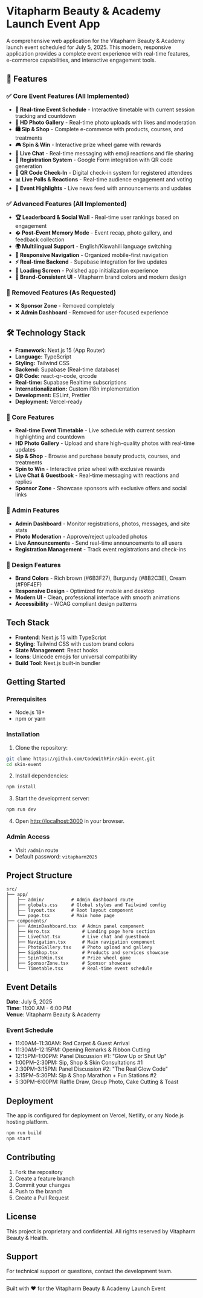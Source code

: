 # Vitapharm Beauty & Academy Launch Event App

A comprehensive web application for the Vitapharm Beauty & Academy launch event scheduled for July 5, 2025. This modern, responsive application provides a complete event experience with real-time features, e-commerce capabilities, and interactive engagement tools.

## 🌟 Features

### ✅ Core Event Features (All Implemented)
- **📅 Real-time Event Schedule** - Interactive timetable with current session tracking and countdown
- **📸 HD Photo Gallery** - Real-time photo uploads with likes and moderation
- **🛍️ Sip & Shop** - Complete e-commerce with products, courses, and treatments
- **🎮 Spin & Win** - Interactive prize wheel game with rewards
- **💬 Live Chat** - Real-time messaging with emoji reactions and file sharing
- **📝 Registration System** - Google Form integration with QR code generation
- **📱 QR Code Check-In** - Digital check-in system for registered attendees
- **📊 Live Polls & Reactions** - Real-time audience engagement and voting
- **📰 Event Highlights** - Live news feed with announcements and updates

### ✅ Advanced Features (All Implemented)  
- **🏆 Leaderboard & Social Wall** - Real-time user rankings based on engagement
- **� Post-Event Memory Mode** - Event recap, photo gallery, and feedback collection
- **🌍 Multilingual Support** - English/Kiswahili language switching
- **📱 Responsive Navigation** - Organized mobile-first navigation
- **⚡ Real-time Backend** - Supabase integration for live updates
- **🔄 Loading Screen** - Polished app initialization experience
- **🎨 Brand-Consistent UI** - Vitapharm brand colors and modern design

### 🚫 Removed Features (As Requested)
- ❌ **Sponsor Zone** - Removed completely
- ❌ **Admin Dashboard** - Removed for user-focused experience

## 🛠️ Technology Stack

- **Framework:** Next.js 15 (App Router)
- **Language:** TypeScript
- **Styling:** Tailwind CSS
- **Backend:** Supabase (Real-time database)
- **QR Code:** react-qr-code, qrcode
- **Real-time:** Supabase Realtime subscriptions
- **Internationalization:** Custom i18n implementation
- **Development:** ESLint, Prettier
- **Deployment:** Vercel-ready

### 🎯 Core Features
- **Real-time Event Timetable** - Live schedule with current session highlighting and countdown
- **HD Photo Gallery** - Upload and share high-quality photos with real-time updates
- **Sip & Shop** - Browse and purchase beauty products, courses, and treatments
- **Spin to Win** - Interactive prize wheel with exclusive rewards
- **Live Chat & Guestbook** - Real-time messaging with reactions and replies
- **Sponsor Zone** - Showcase sponsors with exclusive offers and social links

### 🔧 Admin Features
- **Admin Dashboard** - Monitor registrations, photos, messages, and site stats
- **Photo Moderation** - Approve/reject uploaded photos
- **Live Announcements** - Send real-time announcements to all users
- **Registration Management** - Track event registrations and check-ins

### 🎨 Design Features
- **Brand Colors** - Rich brown (#6B3F27), Burgundy (#8B2C3E), Cream (#F9F4EF)
- **Responsive Design** - Optimized for mobile and desktop
- **Modern UI** - Clean, professional interface with smooth animations
- **Accessibility** - WCAG compliant design patterns

## Tech Stack

- **Frontend**: Next.js 15 with TypeScript
- **Styling**: Tailwind CSS with custom brand colors
- **State Management**: React hooks
- **Icons**: Unicode emojis for universal compatibility
- **Build Tool**: Next.js built-in bundler

## Getting Started

### Prerequisites
- Node.js 18+ 
- npm or yarn

### Installation

1. Clone the repository:
```bash
git clone https://github.com/CodeWithFin/skin-event.git
cd skin-event
```

2. Install dependencies:
```bash
npm install
```

3. Start the development server:
```bash
npm run dev
```

4. Open [http://localhost:3000](http://localhost:3000) in your browser.

### Admin Access
- Visit `/admin` route
- Default password: `vitapharm2025`

## Project Structure

```
src/
├── app/
│   ├── admin/          # Admin dashboard route
│   ├── globals.css     # Global styles and Tailwind config
│   ├── layout.tsx      # Root layout component
│   └── page.tsx        # Main home page
├── components/
│   ├── AdminDashboard.tsx  # Admin panel component
│   ├── Hero.tsx            # Landing page hero section
│   ├── LiveChat.tsx        # Live chat and guestbook
│   ├── Navigation.tsx      # Main navigation component
│   ├── PhotoGallery.tsx    # Photo upload and gallery
│   ├── SipShop.tsx         # Products and services showcase
│   ├── SpinToWin.tsx       # Prize wheel game
│   ├── SponsorZone.tsx     # Sponsor showcase
│   └── Timetable.tsx       # Real-time event schedule
```

## Event Details

**Date**: July 5, 2025  
**Time**: 11:00 AM - 6:00 PM  
**Venue**: Vitapharm Beauty & Academy  

### Event Schedule
- 11:00AM–11:30AM: Red Carpet & Guest Arrival
- 11:30AM–12:15PM: Opening Remarks & Ribbon Cutting
- 12:15PM–1:00PM: Panel Discussion #1: "Glow Up or Shut Up"
- 1:00PM–2:30PM: Sip, Shop & Skin Consultations #1
- 2:30PM–3:15PM: Panel Discussion #2: "The Real Glow Code"
- 3:15PM–5:30PM: Sip & Shop Marathon + Fun Stations #2
- 5:30PM–6:00PM: Raffle Draw, Group Photo, Cake Cutting & Toast

## Deployment

The app is configured for deployment on Vercel, Netlify, or any Node.js hosting platform.

```bash
npm run build
npm start
```

## Contributing

1. Fork the repository
2. Create a feature branch
3. Commit your changes
4. Push to the branch
5. Create a Pull Request

## License

This project is proprietary and confidential. All rights reserved by Vitapharm Beauty & Health.

## Support

For technical support or questions, contact the development team.

---

Built with ❤️ for the Vitapharm Beauty & Academy Launch Event
